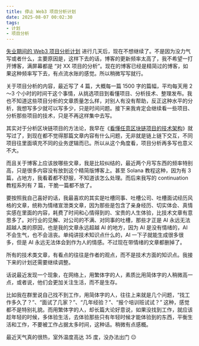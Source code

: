 ```yaml
---
title: 停止 Web3 项目分析计划
date: 2025-08-07 00:02:30
tags: 
- 计划
- 项目分析
---
```



[失业期间的 Web3 项目分析计划](/2025/07/31/失业期间的Web3项目分析计划/) 进行几天后，现在不想继续了。不是因为没力气写或者什么，主要原因是，这样下去的话，博客的更新频率太高了，我不希望一打开博客，满屏幕都是 “对 XX 项目的分析”。现在的博客已经是精简过的博客，如果这种频率写下去，有点流水账的感觉。所以稍微写写就行。

关于项目分析的内容，最近写了 4 篇，大概每一篇 1500 字的篇幅，平均每天用 2～3 个小时的时间干这个事情，从挑选项目到看懂项目、分析技术、整理发布。我也不知道这些项目分析的文章质量怎么样，对别人有没有帮助，反正这种水平的分析，我想写多少就可以写多少，只是时间问题。接下来我肯定会继续看一些项目、分析那些项目的技术，只是不再这样集中去写。

其实对于分析区块链项目的方法论，我早在《[看懂任意区块链项目的技术架构](/2024/10/15/看懂任意区块链项目的技术架构/)》就写过了，到现在都不觉得那篇文章内容有什么问题，无非就是链上链下交互，不同项目往里面填充不同的业务逻辑而已。所以从这个角度看，项目分析再多写也意义不大。

而且关于博客上应该放哪些文章，我是比较纠结的，最近两个月写东西的频率特别高，只是很多内容没有放到这个精简版博客上。甚至 Solana 教程这种，因为有 3 篇，占地方，我看着都不舒服，不知道该怎么处理。而后来我写的 continuation 教程系列有 7 篇，干脆一篇都不放了。

要按照我自己喜好的话，我最喜欢的其实是吐槽同事、吐槽公司、吐槽面试经历风格的文章，统称为情绪宣泄类文章，因为那些是包含了亲身经历、切实体会、真情实感在里面的内容，耗费了时间和心情得到的、宝贵的人生体验，比技术文章有意思多了。对行业的见解、对公司的不满、对同事的吐槽，那些才正是 AI 永远无法超越人类的原因，也是我的文章永远超越 AI 的地方，因为 AI 是没有情绪的，AI 不会生气，也不会沮丧。单纯讲技术知识点什么的，AI 一下子就能生成很多很多，但是 AI 永远无法体会到作为人的情感。不过现在带情绪的文章都删掉了。

所有的技术类文章，有看点的往往是作者的观点，而不是技术方面的知识点。我接下来的计划还需要继续调整。

话说最近发现一个现象，在网络上，用繁体字的人，素质比用简体字的人稍微高一点，或者说，他们会更加关注生活，而不是生存。

比如我在群里说自己找不到工作，用简体字的人，往往上来就是几个问题，“找工作多久了？”、“面试了几家？”、“几年经验？”、“报个培训班试试？” 这种，感觉都不是特别礼貌。而用繁体字的人，却长篇大论好意说，如果没找到工作，就应该趁年轻的时候，多体验生活，去体验那些只有年轻时候才能体验到的东西，平衡生活和工作，不要被工作占据太多时间，这种话。稍微有点感概。

最近天气真的很热，室外温度高达 35 度，没办法出门 😐








